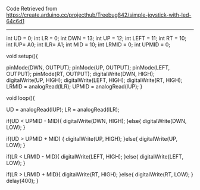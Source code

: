 Code Retrieved from https://create.arduino.cc/projecthub/Treebug842/simple-joystick-with-led-64c6d1

---------------------------

int UD = 0;
int LR = 0;
int DWN = 13;
int UP = 12;
int LEFT = 11;
int RT = 10;
int IUP= A0;
int ILR= A1;
int MID = 10;
int LRMID = 0;
int UPMID = 0;

void setup(){

pinMode(DWN, OUTPUT);
pinMode(UP, OUTPUT);
pinMode(LEFT, OUTPUT);
pinMode(RT, OUTPUT);
digitalWrite(DWN, HIGH);
digitalWrite(UP, HIGH);
digitalWrite(LEFT, HIGH);
digitalWrite(RT, HIGH);
LRMID = analogRead(ILR);
UPMID = analogRead(IUP); }

void loop(){

UD = analogRead(IUP);
LR = analogRead(ILR);

if(UD < UPMID - MID){
digitalWrite(DWN, HIGH);
}else{
digitalWrite(DWN, LOW);
}

if(UD > UPMID + MID)
{ digitalWrite(UP, HIGH);
}else{
digitalWrite(UP, LOW);
}

if(LR < LRMID - MID){
digitalWrite(LEFT, HIGH);
}else{
digitalWrite(LEFT, LOW);
}

if(LR > LRMID + MID){
digitalWrite(RT, HIGH);
}else{
digitalWrite(RT, LOW);
}
delay(400);
}
